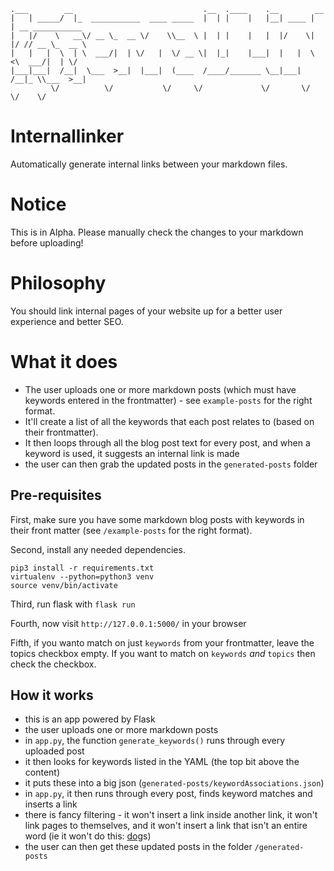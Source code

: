 ```
.___        __                             .__  .____    .__        __                 
|   | _____/  |_  ___________  ____ _____  |  | |    |   |__| ____ |  | __ ___________ 
|   |/    \   __\/ __ \_  __ \/    \\__  \ |  | |    |   |  |/    \|  |/ // __ \_  __ \
|   |   |  \  | \  ___/|  | \/   |  \/ __ \|  |_|    |___|  |   |  \    <\  ___/|  | \/
|___|___|  /__|  \___  >__|  |___|  (____  /____/_______ \__|___|  /__|_ \\___  >__|   
         \/          \/           \/     \/             \/       \/     \/    \/              
```
# Internallinker

Automatically generate internal links between your markdown files.

# Notice

This is in Alpha. Please manually check the changes to your markdown before uploading!

# Philosophy

You should link internal pages of your website up for a better user experience and better SEO.

# What it does

* The user uploads one or more markdown posts (which must have keywords entered in the frontmatter) - see `example-posts` for the right format.
* It'll create a list of all the keywords that each post relates to (based on their frontmatter).
* It then loops through all the blog post text for every post, and when a keyword is used, it suggests an internal link is made
* the user can then grab the updated posts in the `generated-posts` folder

## Pre-requisites

First, make sure you have some markdown blog posts with keywords in their front matter (see `/example-posts` for the right format).

Second, install any needed dependencies.

```
pip3 install -r requirements.txt
virtualenv --python=python3 venv
source venv/bin/activate
```

Third, run flask with `flask run`

Fourth, now visit `http://127.0.0.1:5000/` in your browser

Fifth, if you wanto match on just `keywords` from your frontmatter, leave the topics checkbox empty. If you want to match on `keywords` _and_ `topics` then check the checkbox.

## How it works

- this is an app powered by Flask
- the user uploads one or more markdown posts
- in `app.py`, the function `generate_keywords()` runs through every uploaded post
- it then looks for keywords listed in the YAML (the top bit above the content)
- it puts these into a big json (`generated-posts/keywordAssociations.json`)
- in `app.py`, it then runs through every post, finds keyword matches and inserts a link
- there is fancy filtering - it won't insert a link inside another link, it won't link pages to themselves, and it won't insert a link that isn't an entire word (ie  it won't do this: [dog](https://en.wikipedia.org/wiki/Dog)s)
- the user can then get these updated posts in the folder `/generated-posts`
